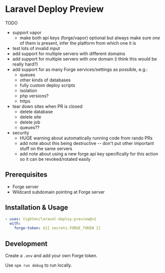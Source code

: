 # Laravel Deploy Preview

TODO
- support vapor
    - make both api keys (forge/vapor) optional but always make sure _one_ of them is present, infer the platform from which one it is
- test lots of invalid input
- add support for multiple servers with different domains
- add support for multiple servers with _one_ domain (i think this would be really hard?)
- add support for as many Forge services/settings as possible, e.g.:
    - queues
    - other kinds of databases
    - fully custom deploy scripts
    - isolation
    - php versions?
    - https
- tear down sites when PR is closed
    - delete database
    - delete site
    - delete job
    - queues??
- security
    - HUGE warning about automatically running code from rando PRs
    - add note about this being destructive -- don't put other important stuff on the same servers
    - add note about using a new forge api key specifically for this action so it can be revoked/rotated easily

## Prerequisites

- Forge server
- Wildcard subdomain pointing at Forge server

## Installation & Usage

```yml
- uses: tighten/laravel-deploy-preview@v1
  with:
    forge-token: ${{ secrets.FORGE_TOKEN }}
```

## Development

Create a `.env` and add your own Forge token.

Use `npm run debug` to run locally.
